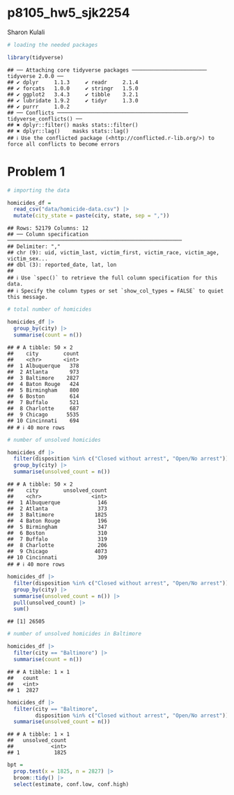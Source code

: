 p8105_hw5_sjk2254
================
Sharon Kulali

``` r
# loading the needed packages

library(tidyverse)
```

    ## ── Attaching core tidyverse packages ──────────────────────── tidyverse 2.0.0 ──
    ## ✔ dplyr     1.1.3     ✔ readr     2.1.4
    ## ✔ forcats   1.0.0     ✔ stringr   1.5.0
    ## ✔ ggplot2   3.4.3     ✔ tibble    3.2.1
    ## ✔ lubridate 1.9.2     ✔ tidyr     1.3.0
    ## ✔ purrr     1.0.2     
    ## ── Conflicts ────────────────────────────────────────── tidyverse_conflicts() ──
    ## ✖ dplyr::filter() masks stats::filter()
    ## ✖ dplyr::lag()    masks stats::lag()
    ## ℹ Use the conflicted package (<http://conflicted.r-lib.org/>) to force all conflicts to become errors

# Problem 1

``` r
# importing the data

homicides_df = 
  read_csv("data/homicide-data.csv") |> 
  mutate(city_state = paste(city, state, sep = ",")) 
```

    ## Rows: 52179 Columns: 12
    ## ── Column specification ────────────────────────────────────────────────────────
    ## Delimiter: ","
    ## chr (9): uid, victim_last, victim_first, victim_race, victim_age, victim_sex...
    ## dbl (3): reported_date, lat, lon
    ## 
    ## ℹ Use `spec()` to retrieve the full column specification for this data.
    ## ℹ Specify the column types or set `show_col_types = FALSE` to quiet this message.

``` r
# total number of homicides

homicides_df |>
  group_by(city) |> 
  summarise(count = n())
```

    ## # A tibble: 50 × 2
    ##    city        count
    ##    <chr>       <int>
    ##  1 Albuquerque   378
    ##  2 Atlanta       973
    ##  3 Baltimore    2827
    ##  4 Baton Rouge   424
    ##  5 Birmingham    800
    ##  6 Boston        614
    ##  7 Buffalo       521
    ##  8 Charlotte     687
    ##  9 Chicago      5535
    ## 10 Cincinnati    694
    ## # ℹ 40 more rows

``` r
# number of unsolved homicides

homicides_df |>
  filter(disposition %in% c("Closed without arrest", "Open/No arrest")) |> 
  group_by(city) |> 
  summarise(unsolved_count = n())
```

    ## # A tibble: 50 × 2
    ##    city        unsolved_count
    ##    <chr>                <int>
    ##  1 Albuquerque            146
    ##  2 Atlanta                373
    ##  3 Baltimore             1825
    ##  4 Baton Rouge            196
    ##  5 Birmingham             347
    ##  6 Boston                 310
    ##  7 Buffalo                319
    ##  8 Charlotte              206
    ##  9 Chicago               4073
    ## 10 Cincinnati             309
    ## # ℹ 40 more rows

``` r
homicides_df |>
  filter(disposition %in% c("Closed without arrest", "Open/No arrest")) |> 
  group_by(city) |> 
  summarise(unsolved_count = n()) |> 
  pull(unsolved_count) |> 
  sum()
```

    ## [1] 26505

``` r
# number of unsolved homicides in Baltimore

homicides_df |>
  filter(city == "Baltimore") |> 
  summarise(count = n())
```

    ## # A tibble: 1 × 1
    ##   count
    ##   <int>
    ## 1  2827

``` r
homicides_df |> 
  filter(city == "Baltimore",
         disposition %in% c("Closed without arrest", "Open/No arrest")) |> 
  summarise(unsolved_count = n())
```

    ## # A tibble: 1 × 1
    ##   unsolved_count
    ##            <int>
    ## 1           1825

``` r
bpt =
  prop.test(x = 1825, n = 2827) |> 
  broom::tidy() |> 
  select(estimate, conf.low, conf.high)
```
